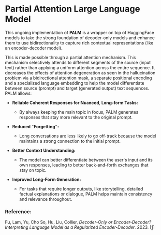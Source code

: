# Partial Attention Large Language Model

This ongoing implementation of **PALM** is a wrapper on top of HuggingFace models to take the strong foundation of decoder-only models and enhance them to use bidirectionality to capture rich contextual representations (like an encoder-decoder model). 

This is made possible through a partial attention mechanism. This mechanism selectively attends to different segments of the source (input text) rather than applying a uniform attention across the entire sequence. It decreases the effects of attention degeneration as seen in the hallucination problem via a bidirectional attention mask, a separate positional encoding and a specialized language embedding to help the model differentiate between source (prompt) and target (generated output) text sequences. PALM allows:

  - **Reliable Coherent Responses for Nuanced, Long-form Tasks:**
    - By always keeping the main topic in focus, PALM generates responses that stay more relevant to the original prompt.
      
  - **Reduced "Forgetting":**
    - Long conversations are less likely to go off-track because the model maintains a strong connection to the initial prompt.
      
  - **Better Context Understanding:**
    - The model can better differentiate between the user's input and its own responses, leading to better back-and-forth exchanges that stay on topic.
      
  - **Improved Long-Form Generation:**
    - For tasks that require longer outputs, like storytelling, detailed factual explanations or dialogue, PALM helps maintain consistency and relevance throughout.



### Reference:

Fu, Lam, Yu, Cho So, Hu, Liu,  Collier, *Decoder-Only or Encoder-Decoder? Interpreting Language Model as a Regularized Encoder-Decoder*. 2023. [<a href="https://arxiv.org/pdf/2304.04052" rel="nofollow">1</a></li>]
